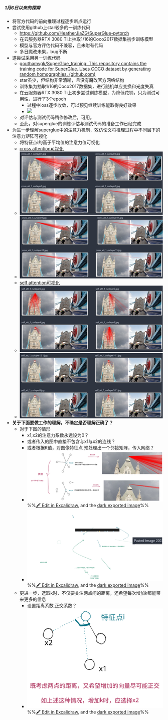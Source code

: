 ##### 1月6日以来的探索
- 将官方代码的前向推理过程逐步断点运行
- 尝试使用github上star较多的一训练代码
	- https://github.com/HeatherJiaZG/SuperGlue-pytorch
	- 在云服务器RTX 3080 Ti上抽取1/16的Coco2017数据集初步训练模型
	- 模型与官方评估代码不兼容，且未附有代码
	- 多日魔改未果，bug不断
- 遂尝试采用另一训练代码
	- [gouthamvgk/SuperGlue_training: This repository contains the training code for SuperGlue. Uses COCO dataset by generating random homographies. (github.com)](https://github.com/gouthamvgk/SuperGlue_training)
	- star虽少，但结构非常清晰，且没有魔改官方网络结构
	- 训练集为抽取1/16的Coco2017数据集，进行随机单应变换和光度失真
	- 在云服务器RTX 3080 Ti上初步尝试训练模型，为降低花销，只为测试可用性，进行了3个epoch
		- 过程中loss逐步收敛，可以预见继续训练能取得良好效果
		- ![](attachments/Pasted%20image%2020230110222438.png)
	- 对评估与测试代码稍作修改后，可用。
	- 至此，对superglue的训练评估与测试代码的准备工作已经完成
- 为进一步理解superglue中的注意力机制，效仿论文将推理过程中不同层下的注意力矩阵可视化
	- 将特征点i的高于平均值的注意力值可视化
	- [cross attention可视化](../科研/毕业设计/cross%20attention可视化.canvas)
	- ![](attachments/Pasted%20image%2020230111154722.png)
	- ![](attachments/Pasted%20image%2020230111154927.png)
	- [self attention可视化](../科研/毕业设计/self%20attention可视化.canvas)
	- ![](attachments/Pasted%20image%2020230111154552.png)
	- ![](attachments/Pasted%20image%2020230111154627.png)
- **关于下面要做工作的理解，不确定是否理解正确了？**
	- 对于下图的情形
		- x1,x2的注意力系数永远设为0？
		- 或者传入的图中直接不包含与x1与x2的连线？
		- 或者根据K值，对图像特征点 预处理出一个邻接矩阵，传入网络？
		- ![](attachments/2023-01-11%202023-01-11%2015.50.45.excalidraw.svg)%%[🖋 Edit in Excalidraw](attachments/2023-01-11%202023-01-11%2015.50.45.excalidraw.md), and the [dark exported image](attachments/2023-01-11%202023-01-11%2015.50.45.excalidraw.dark.svg)%%
		- ![](attachments/2023-01-11%202023-01-12%2018.28.58.excalidraw.svg)%%[🖋 Edit in Excalidraw](attachments/2023-01-11%202023-01-12%2018.28.58.excalidraw.md), and the [dark exported image](attachments/2023-01-11%202023-01-12%2018.28.58.excalidraw.dark.svg)%%
	- 更进一步，选取k时，不仅要关注两点间的距离，还希望每次增加k都能带来更多的信息
		- 设置距离系数,正交系数？
		- ![](attachments/2023-01-11%202023-01-11%2016.28.15.excalidraw.svg)%%[🖋 Edit in Excalidraw](attachments/2023-01-11%202023-01-11%2016.28.15.excalidraw.md), and the [dark exported image](attachments/2023-01-11%202023-01-11%2016.28.15.excalidraw.dark.svg)%%